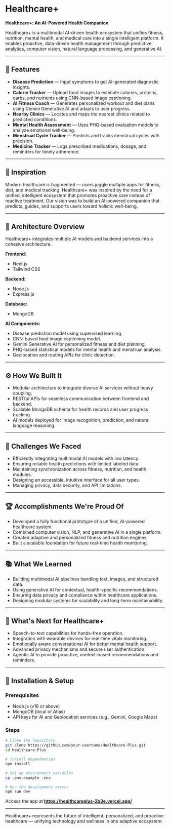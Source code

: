 # Healthcare+

**Healthcare+: An AI-Powered Health Companion**

Healthcare+ is a multimodal AI-driven health ecosystem that unifies fitness, nutrition, mental health, and medical care into a single intelligent platform. It enables proactive, data-driven health management through predictive analytics, computer vision, natural language processing, and generative AI.

---

## 🚀 Features

* **Disease Prediction** — Input symptoms to get AI-generated diagnostic insights.
* **Calorie Tracker** — Upload food images to estimate calories, proteins, carbs, and nutrients using CNN-based image captioning.
* **AI Fitness Coach** — Generates personalized workout and diet plans using Gemini Generative AI and adapts to user progress.
* **Nearby Clinics** — Locates and maps the nearest clinics related to predicted conditions.
* **Mental Health Assessment** — Uses PHQ-based evaluation models to analyze emotional well-being.
* **Menstrual Cycle Tracker** — Predicts and tracks menstrual cycles with precision.
* **Medicine Tracker** — Logs prescribed medications, dosage, and reminders for timely adherence.

---

## 🧠 Inspiration

Modern healthcare is fragmented — users juggle multiple apps for fitness, diet, and medical tracking. Healthcare+ was inspired by the need for a unified, intelligent ecosystem that promotes proactive care instead of reactive treatment. Our vision was to build an AI-powered companion that predicts, guides, and supports users toward holistic well-being.

---

## 🧩 Architecture Overview

Healthcare+ integrates multiple AI models and backend services into a cohesive architecture.

**Frontend:**

* Next.js
* Tailwind CSS

**Backend:**

* Node.js
* Express.js

**Database:**

* MongoDB

**AI Components:**

* Disease prediction model using supervised learning.
* CNN-based food image captioning model.
* Gemini Generative AI for personalized fitness and diet planning.
* PHQ-based statistical models for mental health and menstrual analysis.
* Geolocation and routing APIs for clinic detection.

---

## ⚙️ How We Built It

* Modular architecture to integrate diverse AI services without heavy coupling.
* RESTful APIs for seamless communication between frontend and backend.
* Scalable MongoDB schema for health records and user progress tracking.
* AI models deployed for image recognition, prediction, and natural language reasoning.


---

## 🚧 Challenges We Faced

* Efficiently integrating multimodal AI models with low latency.
* Ensuring reliable health predictions with limited labeled data.
* Maintaining synchronization across fitness, nutrition, and health modules.
* Designing an accessible, intuitive interface for all user types.
* Managing privacy, data security, and API limitations.

---

## 🏆 Accomplishments We're Proud Of

* Developed a fully functional prototype of a unified, AI-powered healthcare system.
* Combined computer vision, NLP, and generative AI in a single platform.
* Created adaptive and personalized fitness and nutrition engines.
* Built a scalable foundation for future real-time health monitoring.

---

## 📚 What We Learned

* Building multimodal AI pipelines handling text, images, and structured data.
* Using generative AI for contextual, health-specific recommendations.
* Ensuring data privacy and compliance within healthcare applications.
* Designing modular systems for scalability and long-term maintainability.

---

## 🔮 What's Next for Healthcare+

* Speech-to-text capabilities for hands-free operation.
* Integration with wearable devices for real-time vitals monitoring.
* Emotionally aware conversational AI for better mental health support.
* Advanced privacy mechanisms and secure user authentication.
* Agentic AI to provide proactive, context-based recommendations and reminders.

---

## 🧾 Installation & Setup

### Prerequisites

* Node.js (v18 or above)
* MongoDB (local or Atlas)
* API keys for AI and Geolocation services (e.g., Gemini, Google Maps)

### Steps

```bash
# Clone the repository
git clone https://github.com/your-username/Healthcare-Plus.git
cd Healthcare-Plus

# Install dependencies
npm install

# Set up environment variables
cp .env.example .env

# Run the development server
npm run dev
```

Access the app at **https://healthcareplus-2b3e.vercel.app/**

---



Healthcare+ represents the future of intelligent, personalized, and proactive healthcare — unifying technology and wellness in one adaptive ecosystem.
